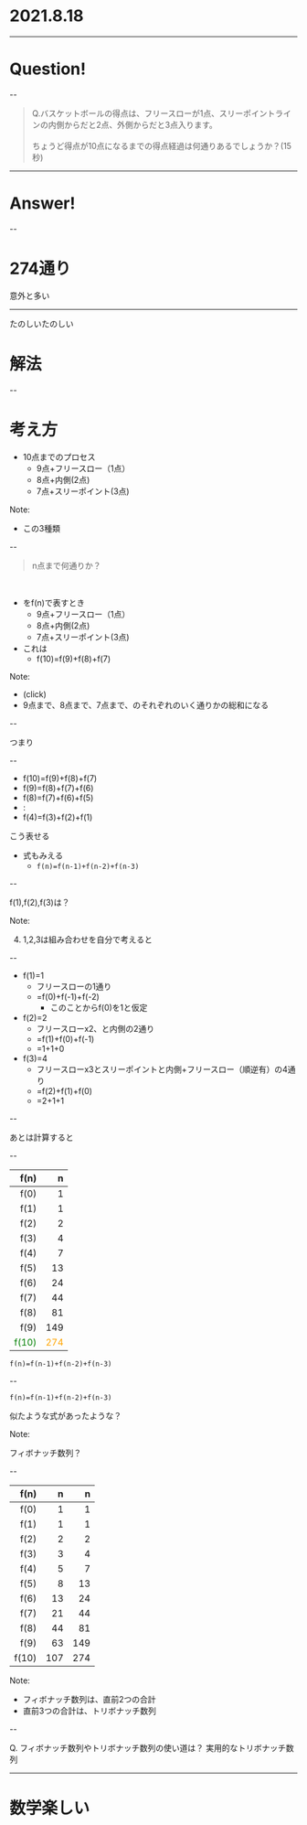 # 2021.8.18

---

# Question!

--


> Q.バスケットボールの得点は、フリースローが1点、スリーポイントラインの内側からだと2点、外側からだと3点入ります。<br>
> <br>
> ちょうど得点が10点になるまでの得点経過は何通りあるでしょうか？(15秒)

---

<!-- 結論 -->
# Answer!

--

# 274通り

意外と多い

---

<!-- あらすじ -->
たのしいたのしい

# 解法

--

# 考え方

- 10点までのプロセス
    - 9点+フリースロー（1点）
    - 8点+内側(2点)
    - 7点+スリーポイント(3点)

Note:

- この3種類

--

> n点まで何通りか？

<br>

- をf(n)で表すとき
    - 9点+フリースロー（1点）
    - 8点+内側(2点)
    - 7点+スリーポイント(3点)
- これは
    - f(10)=f(9)+f(8)+f(7) <!-- .element: class="fragment" data-fragment-index="1" -->

Note:

- (click) 
- 9点まで、8点まで、7点まで、のそれぞれのいく通りかの総和になる

--

つまり

--

- f(10)=f(9)+f(8)+f(7)
- f(9)=f(8)+f(7)+f(6)
- f(8)=f(7)+f(6)+f(5)
- :
- f(4)=f(3)+f(2)+f(1)

こう表せる

- 式もみえる <!-- .element: class="fragment" data-fragment-index="1" -->
    - `f(n)=f(n-1)+f(n-2)+f(n-3)`

--

f(1),f(2),f(3)は？

Note:

4. 1,2,3は組み合わせを自分で考えると

--

- f(1)=1
    - フリースローの1通り
    - =f(0)+f(-1)+f(-2)<!-- .element: class="fragment" data-fragment-index="1" -->
        - このことからf(0)を1と仮定
- f(2)=2 <!-- .element: class="fragment" data-fragment-index="2" -->
    - フリースローx2、と内側の2通り <!-- .element: class="fragment" data-fragment-index="2" -->
    - =f(1)+f(0)+f(-1) <!-- .element: class="fragment" data-fragment-index="3" -->
    - =1+1+0 <!-- .element: class="fragment" data-fragment-index="4" -->
- f(3)=4 <!-- .element: class="fragment" data-fragment-index="5" -->
    - フリースローx3とスリーポイントと内側+フリースロー（順逆有）の4通り <!-- .element: class="fragment" data-fragment-index="6" -->
    - =f(2)+f(1)+f(0) <!-- .element: class="fragment" data-fragment-index="7" -->
    - =2+1+1 <!-- .element: class="fragment" data-fragment-index="8" -->

--

あとは計算すると

--

f(n) | n
--: | --:
f(0) | 1
f(1) | 1
f(2) | 2
f(3) | 4
f(4) | 7
f(5) | 13
f(6) | 24
f(7) | 44
f(8) | 81
f(9) | 149
<span style="color: green;">f(10)</span> | <span style="color: orange;">274</span>
<!-- .element: style="font-size: 0.7em;" -->

`f(n)=f(n-1)+f(n-2)+f(n-3)` <!-- .element: class="fragment" data-fragment-index="1" -->

--

`f(n)=f(n-1)+f(n-2)+f(n-3)`

似たような式があったような？

Note:

フィボナッチ数列？

--

f(n) | n | n
--: | --: | --:
f(0) | 1 | 1
f(1) | 1 | 1
f(2) | 2 | 2
f(3) | 3 | 4
f(4) | 5 | 7
f(5) | 8 | 13
f(6) | 13 | 24
f(7) | 21 | 44
f(8) | 44 | 81
f(9) | 63 | 149
f(10) | 107 | 274
<!-- .element: style="font-size: 0.7em;" -->

Note:

- フィボナッチ数列は、直前2つの合計
- 直前3つの合計は、トリボナッチ数列

--

<!-- 疑問と検証 -->

Q. フィボナッチ数列やトリボナッチ数列の使い道は？
実用的なトリボナッチ数列

---

<!-- まとめ -->

# 数学楽しい
